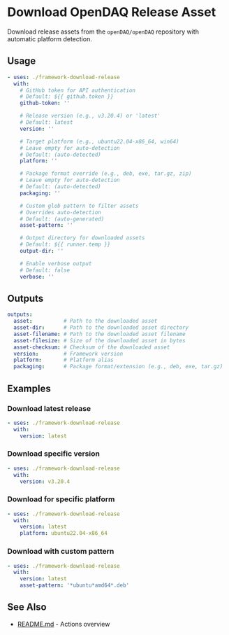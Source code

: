 # Download OpenDAQ Release Asset

Download release assets from the `openDAQ/openDAQ` repository with automatic platform detection.

## Usage

```yaml
- uses: ./framework-download-release
  with:
    # GitHub token for API authentication
    # Default: ${{ github.token }}
    github-token: ''

    # Release version (e.g., v3.20.4) or 'latest'
    # Default: latest
    version: ''

    # Target platform (e.g., ubuntu22.04-x86_64, win64)
    # Leave empty for auto-detection
    # Default: (auto-detected)
    platform: ''

    # Package format override (e.g., deb, exe, tar.gz, zip)
    # Leave empty for auto-detection
    # Default: (auto-detected)
    packaging: ''

    # Custom glob pattern to filter assets
    # Overrides auto-detection
    # Default: (auto-generated)
    asset-pattern: ''

    # Output directory for downloaded assets
    # Default: ${{ runner.temp }}
    output-dir: ''

    # Enable verbose output
    # Default: false
    verbose: ''
```

## Outputs

```yaml
outputs:
  asset:          # Path to the downloaded asset
  asset-dir:      # Path to the downloaded asset directory
  asset-filename: # Path to the downloaded asset filename
  asset-filesize: # Size of the downloaded asset in bytes
  asset-checksum: # Checksum of the downloaded asset
  version:        # Framework version
  platform:       # Platform alias
  packaging:      # Package format/extension (e.g., deb, exe, tar.gz)
```

## Examples

### Download latest release

```yaml
- uses: ./framework-download-release
  with:
    version: latest
```

### Download specific version

```yaml
- uses: ./framework-download-release
  with:
    version: v3.20.4
```

### Download for specific platform

```yaml
- uses: ./framework-download-release
  with:
    version: latest
    platform: ubuntu22.04-x86_64
```

### Download with custom pattern

```yaml
- uses: ./framework-download-release
  with:
    version: latest
    asset-pattern: '*ubuntu*amd64*.deb'
```

## See Also
- [README.md](./../README.md) - Actions overview
